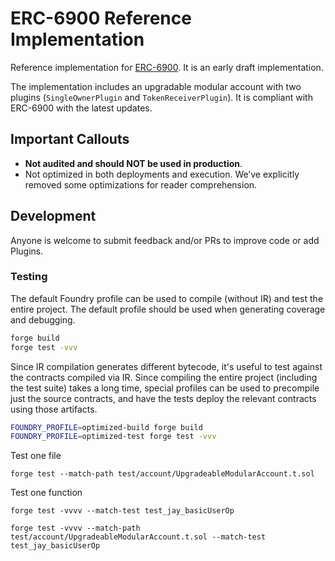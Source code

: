 # ERC-6900 Reference Implementation

Reference implementation for [ERC-6900](https://eips.ethereum.org/EIPS/eip-6900). It is an early draft implementation.

The implementation includes an upgradable modular account with two plugins (`SingleOwnerPlugin` and `TokenReceiverPlugin`). It is compliant with ERC-6900 with the latest updates.

## Important Callouts

- **Not audited and should NOT be used in production**.
- Not optimized in both deployments and execution. We’ve explicitly removed some optimizations for reader comprehension.

## Development

Anyone is welcome to submit feedback and/or PRs to improve code or add Plugins.

### Testing
The default Foundry profile can be used to compile (without IR) and test the entire project. The default profile should be used when generating coverage and debugging.

```bash
forge build
forge test -vvv
```
Since IR compilation generates different bytecode, it's useful to test against the contracts compiled via IR. Since compiling the entire project (including the test suite) takes a long time, special profiles can be used to precompile just the source contracts, and have the tests deploy the relevant contracts using those artifacts.

```bash
FOUNDRY_PROFILE=optimized-build forge build
FOUNDRY_PROFILE=optimized-test forge test -vvv
```

Test one file
```
forge test --match-path test/account/UpgradeableModularAccount.t.sol
```

Test one function
```
forge test -vvvv --match-test test_jay_basicUserOp

forge test -vvvv --match-path test/account/UpgradeableModularAccount.t.sol --match-test test_jay_basicUserOp
```

